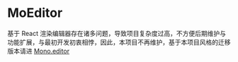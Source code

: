 # MoEditor

基于 React 渲染编辑器存在诸多问题，导致项目复杂度过高，不方便后期维护与功能扩展，与最初开发初衷相悖，因此，本项目不再维护，基于本项目风格的迁移版本请进 [Mono.editor](https://github.com/spaced-all/Mono.editor/)
